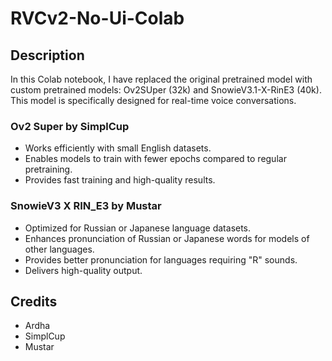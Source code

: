 # RVCv2-No-Ui-Colab

## Description

In this Colab notebook, I have replaced the original pretrained model with custom pretrained models: Ov2SUper (32k) and SnowieV3.1-X-RinE3 (40k). This model is specifically designed for real-time voice conversations.

### Ov2 Super by SimplCup
- Works efficiently with small English datasets.
- Enables models to train with fewer epochs compared to regular pretraining.
- Provides fast training and high-quality results.

### SnowieV3 X RIN_E3 by Mustar
- Optimized for Russian or Japanese language datasets.
- Enhances pronunciation of Russian or Japanese words for models of other languages.
- Provides better pronunciation for languages requiring "R" sounds.
- Delivers high-quality output.

## Credits
- Ardha
- SimplCup
- Mustar
